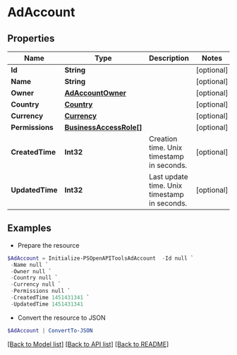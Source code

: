 # AdAccount
## Properties

Name | Type | Description | Notes
------------ | ------------- | ------------- | -------------
**Id** | **String** |  | [optional] 
**Name** | **String** |  | [optional] 
**Owner** | [**AdAccountOwner**](AdAccountOwner.md) |  | [optional] 
**Country** | [**Country**](Country.md) |  | [optional] 
**Currency** | [**Currency**](Currency.md) |  | [optional] 
**Permissions** | [**BusinessAccessRole[]**](BusinessAccessRole.md) |  | [optional] 
**CreatedTime** | **Int32** | Creation time. Unix timestamp in seconds. | [optional] 
**UpdatedTime** | **Int32** | Last update time. Unix timestamp in seconds. | [optional] 

## Examples

- Prepare the resource
```powershell
$AdAccount = Initialize-PSOpenAPIToolsAdAccount  -Id null `
 -Name null `
 -Owner null `
 -Country null `
 -Currency null `
 -Permissions null `
 -CreatedTime 1451431341 `
 -UpdatedTime 1451431341
```

- Convert the resource to JSON
```powershell
$AdAccount | ConvertTo-JSON
```

[[Back to Model list]](../README.md#documentation-for-models) [[Back to API list]](../README.md#documentation-for-api-endpoints) [[Back to README]](../README.md)

